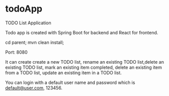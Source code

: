 # todoApp
TODO List Application

Todo app is created with Spring Boot for backend and React for frontend.

cd parent; 
mvn clean install;

Port: 8080

It can create create a new TODO list, rename an existing TODO list,delete an existing TODO list, mark an existing item completed,
delete an existing item from a TODO list, update an existing item in a TODO list.

You can login with a default user name and password which is default@user.com, 123456.
